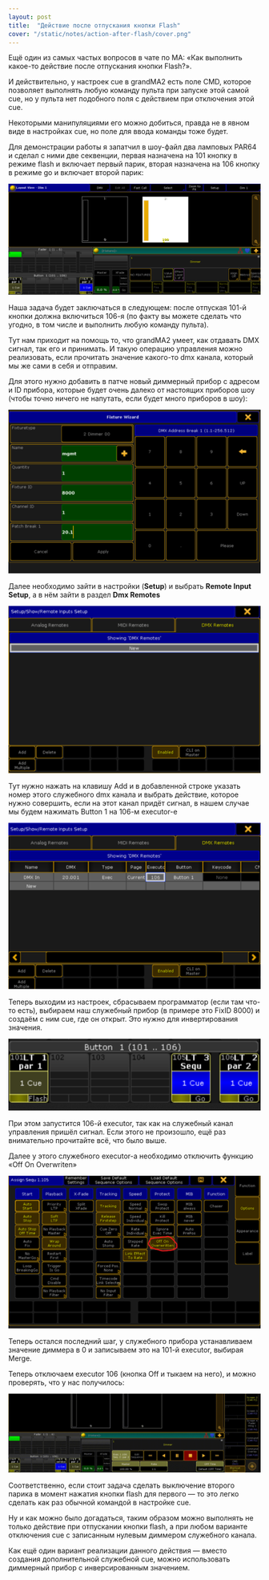 ```yaml
---
layout: post
title:  "Действие после отпускания кнопки Flash"
cover: "/static/notes/action-after-flash/cover.png"
---
```

Ещё один из самых частых вопросов в чате по МА: «Как выполнить какое-то действие после отпускания кнопки Flash?».

И действительно, у настроек cue в grandMA2 есть поле CMD, которое позволяет выполнять любую команду пульта при запуске этой самой cue, но у пульта нет подобного поля с действием при отключения этой cue.

Некоторыми манипуляциями его можно добиться, правда не в явном виде в настройках cue, но поле для ввода команды тоже будет.

Для демонстрации работы я запатчил в шоу-файл два ламповых PAR64 и сделал с ними две секвенции, первая назначена на 101 кнопку в режиме flash и включает первый парик, вторая назначена на 106 кнопку в режиме go и включает второй парик:

![](/static/notes/action-after-flash/image.png)

Наша задача будет заключаться в следующем: после отпуская 101-й кнопки должна включиться 106-я (по факту вы можете сделать что угодно, в том числе и выполнить любую команду пульта).

Тут нам приходит на помощь то, что grandMA2 умеет, как отдавать DMX сигнал, так его и принимать. И такую операцию управления можно реализовать, если прочитать значение какого-то dmx канала, который мы же сами в себя и отправим.

Для этого нужно добавить в патче новый диммерный прибор c адресом и ID прибора, которые будет очень далеко от настоящих приборов шоу (чтобы точно ничего не напутать, если будет много приборов в шоу):

![](/static/notes/action-after-flash/image-1.png)

Далее необходимо зайти в настройки (**Setup**) и выбрать **Remote Input Setup**, а в нём зайти в раздел **Dmx Remotes**

![](/static/notes/action-after-flash/image-2.png)

Тут нужно нажать на клавишу Add и в добавленной строке указать номер этого служебного dmx канала и выбрать действие, которое нужно совершить, если на этот канал придёт сигнал, в нашем случае мы будем нажимать Button 1 на 106-м executor-е

![](/static/notes/action-after-flash/image-3.png)

Теперь выходим из настроек, сбрасываем программатор (если там что-то есть), выбираем наш служебный прибор (в примере это FixID 8000) и создаём с ним cue, где он открыт. Это нужно для инвертирования значения.

![](/static/notes/action-after-flash/image-4.png)

При этом запустится 106-й executor, так как на служебный канал управления пришёл сигнал. Если этого не произошло, ещё раз внимательно прочитайте всё, что было выше.

Далее у этого служебного executor-а необходимо отключить функцию «Off On Overwriten»

![](/static/notes/action-after-flash/image-5.png)

Теперь остался последний шаг, у служебного прибора устанавливаем значение диммера в 0 и записываем это на 101-й executor, выбирая Merge.

Теперь отключаем executor 106 (кнопка Off и тыкаем на него), и можно проверять, что у нас получилось:

![](/static/notes/action-after-flash/go_after_flash.gif)

Соответственно, если стоит задача сделать выключение второго парика в момент нажатия кнопки flash для первого — то это легко сделать как раз обычной командой в настройке cue.

Ну и как можно было догадаться, таким образом можно выполнять не только действие при отпускании кнопки flash, а при любом варианте отключения cue с записанным нулевым диммером служебного канала.

Как ещё один вариант реализации данного действия — вместо создания дополнительной служебной cue, можно использовать диммерный прибор с инверсированным значением.